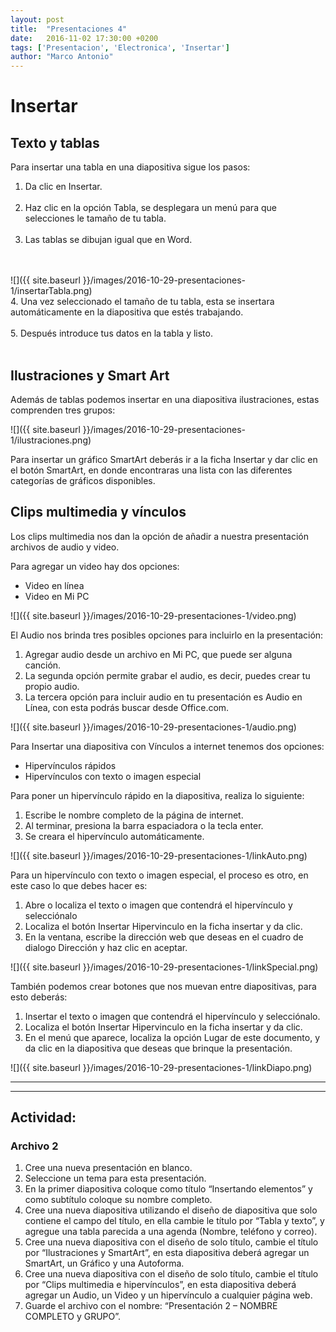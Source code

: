 ```yaml
---
layout: post
title:  "Presentaciones 4"
date:   2016-11-02 17:30:00 +0200
tags: ['Presentacion', 'Electronica', 'Insertar']
author: "Marco Antonio"
---
```


# Insertar

## Texto y tablas

Para insertar una tabla en una diapositiva sigue los pasos:

1. Da clic en Insertar. <br><br>
2. Haz clic en la opción Tabla, se desplegara un menú para que selecciones le tamaño de tu tabla. <br><br>
3. Las tablas se dibujan igual que en Word. <br><br>
<br>
![]({{ site.baseurl }}/images/2016-10-29-presentaciones-1/insertarTabla.png)
<br>
4. Una vez seleccionado el tamaño de tu tabla, esta se insertara automáticamente en la diapositiva que estés trabajando. <br><br>
5. Después introduce tus datos en la tabla y listo. <br><br>

## Ilustraciones y Smart Art

Además de tablas podemos insertar en una diapositiva ilustraciones, estas comprenden tres grupos:

![]({{ site.baseurl }}/images/2016-10-29-presentaciones-1/ilustraciones.png)

Para insertar un gráfico SmartArt deberás ir a la ficha Insertar y dar clic en el botón SmartArt, en donde encontraras una lista con las diferentes categorías de gráficos disponibles. 

## Clips multimedia y vínculos

Los clips multimedia nos dan la opción de añadir a nuestra presentación archivos de audio y video.

Para agregar un video hay dos opciones:

* Video en línea 
* Video en Mi PC

![]({{ site.baseurl }}/images/2016-10-29-presentaciones-1/video.png)

El Audio nos brinda tres posibles opciones para incluirlo en la presentación:

1. Agregar audio desde un archivo en Mi PC, que puede ser alguna canción.
2. La segunda opción permite grabar el audio, es decir, puedes crear tu propio audio.
3. La tercera opción para incluir audio en tu presentación es Audio en Línea, con esta podrás buscar desde Office.com.

![]({{ site.baseurl }}/images/2016-10-29-presentaciones-1/audio.png)

Para Insertar una diapositiva con Vínculos a internet tenemos dos opciones:

* Hipervínculos rápidos
* Hipervínculos con texto o imagen especial

Para poner un hipervínculo rápido en la diapositiva, realiza lo siguiente:

1. Escribe le nombre completo de la página de internet.
2. Al terminar, presiona la barra espaciadora o la tecla enter.
3. Se creara el hipervínculo automáticamente.

![]({{ site.baseurl }}/images/2016-10-29-presentaciones-1/linkAuto.png)

Para un hipervínculo con texto o imagen especial, el proceso es otro, en este caso lo que debes hacer es:

1. Abre o localiza el texto o imagen que contendrá el hipervínculo y selecciónalo
2. Localiza el botón Insertar Hipervinculo en la ficha insertar y da clic.
3. En la ventana, escribe la dirección web que deseas en el cuadro de dialogo Dirección y haz clic en aceptar.

![]({{ site.baseurl }}/images/2016-10-29-presentaciones-1/linkSpecial.png)

También podemos crear botones que nos muevan entre diapositivas, para esto deberás:

1. Insertar el texto o imagen que contendrá el hipervínculo y selecciónalo.
2. Localiza el botón Insertar Hipervinculo en la ficha insertar y da clic.
3. En el menú que aparece, localiza la opción Lugar de este documento, y da clic en la diapositiva que deseas que brinque la presentación.

![]({{ site.baseurl }}/images/2016-10-29-presentaciones-1/linkDiapo.png)

***
***

## Actividad:

### Archivo 2

1.	Cree una nueva presentación en blanco.
2.	Seleccione un tema para esta presentación.
3.	En la primer diapositiva coloque como título “Insertando elementos” y como subtítulo coloque su nombre completo.
4.	Cree una nueva diapositiva utilizando el diseño de diapositiva que solo contiene el campo del título, en ella cambie le título por “Tabla y texto”, y agregue una tabla parecida a una agenda (Nombre, teléfono y correo).
5.	Cree una nueva diapositiva con el diseño de solo título, cambie el título por “Ilustraciones y SmartArt”, en esta diapositiva deberá agregar un SmartArt, un Gráfico y una Autoforma.
6.	Cree una nueva diapositiva con el diseño de solo título, cambie el título por “Clips multimedia e hipervínculos”, en esta diapositiva deberá agregar un Audio, un Video y un hipervínculo a cualquier página web.
7.	Guarde el archivo con el nombre: “Presentación 2 – NOMBRE COMPLETO y GRUPO”.

